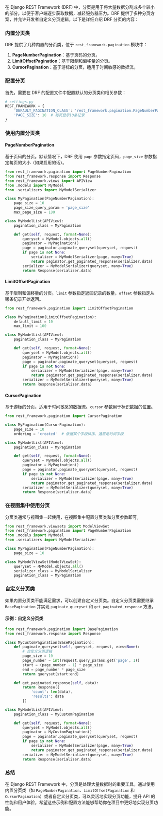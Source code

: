 在 Django REST Framework (DRF) 中，分页是用于将大量数据分割成多个较小的部分，以便于客户端逐步获取数据，减轻服务器压力。DRF 提供了多种分页方案，并允许开发者自定义分页逻辑。以下是详细介绍 DRF 分页的内容：

### 内置分页类

DRF 提供了几种内置的分页类，位于 `rest_framework.pagination` 模块中：

1. **PageNumberPagination**：基于页码的分页。
2. **LimitOffsetPagination**：基于限制和偏移量的分页。
3. **CursorPagination**：基于游标的分页，适用于时间敏感的数据流。

### 配置分页

首先，需要在 DRF 的配置文件中配置默认的分页类和相关参数：

```python
# settings.py
REST_FRAMEWORK = {
    'DEFAULT_PAGINATION_CLASS': 'rest_framework.pagination.PageNumberPagination',
    'PAGE_SIZE': 10  # 每页显示10条记录
}
```

### 使用内置分页类

#### PageNumberPagination

基于页码的分页。默认情况下，DRF 使用 `page` 参数指定页码，`page_size` 参数指定每页的大小（如果启用的话）。

```python
from rest_framework.pagination import PageNumberPagination
from rest_framework.response import Response
from rest_framework.views import APIView
from .models import MyModel
from .serializers import MyModelSerializer

class MyPagination(PageNumberPagination):
    page_size = 10
    page_size_query_param = 'page_size'
    max_page_size = 100

class MyModelList(APIView):
    pagination_class = MyPagination

    def get(self, request, format=None):
        queryset = MyModel.objects.all()
        paginator = MyPagination()
        page = paginator.paginate_queryset(queryset, request)
        if page is not None:
            serializer = MyModelSerializer(page, many=True)
            return paginator.get_paginated_response(serializer.data)
        serializer = MyModelSerializer(queryset, many=True)
        return Response(serializer.data)
```

#### LimitOffsetPagination

基于限制和偏移量的分页。`limit` 参数指定返回记录的数量，`offset` 参数指定从哪条记录开始返回。

```python
from rest_framework.pagination import LimitOffsetPagination

class MyPagination(LimitOffsetPagination):
    default_limit = 10
    max_limit = 100

class MyModelList(APIView):
    pagination_class = MyPagination

    def get(self, request, format=None):
        queryset = MyModel.objects.all()
        paginator = MyPagination()
        page = paginator.paginate_queryset(queryset, request)
        if page is not None:
            serializer = MyModelSerializer(page, many=True)
            return paginator.get_paginated_response(serializer.data)
        serializer = MyModelSerializer(queryset, many=True)
        return Response(serializer.data)
```

#### CursorPagination

基于游标的分页，适用于时间敏感的数据流。`cursor` 参数用于标识数据的位置。

```python
from rest_framework.pagination import CursorPagination

class MyPagination(CursorPagination):
    page_size = 10
    ordering = 'created'  # 依据某个字段排序，通常是时间字段

class MyModelList(APIView):
    pagination_class = MyPagination

    def get(self, request, format=None):
        queryset = MyModel.objects.all()
        paginator = MyPagination()
        page = paginator.paginate_queryset(queryset, request)
        if page is not None:
            serializer = MyModelSerializer(page, many=True)
            return paginator.get_paginated_response(serializer.data)
        serializer = MyModelSerializer(queryset, many=True)
        return Response(serializer.data)
```

### 在视图集中使用分页

分页类通常与视图集一起使用，在视图集中配置分页类和分页参数即可。

```python
from rest_framework.viewsets import ModelViewSet
from rest_framework.pagination import PageNumberPagination
from .models import MyModel
from .serializers import MyModelSerializer

class MyPagination(PageNumberPagination):
    page_size = 10

class MyModelViewSet(ModelViewSet):
    queryset = MyModel.objects.all()
    serializer_class = MyModelSerializer
    pagination_class = MyPagination
```

### 自定义分页类

如果内置分页类不能满足需求，可以创建自定义分页类。自定义分页类需要继承 `BasePagination` 并实现 `paginate_queryset` 和 `get_paginated_response` 方法。

#### 示例：自定义分页类

```python
from rest_framework.pagination import BasePagination
from rest_framework.response import Response

class MyCustomPagination(BasePagination):
    def paginate_queryset(self, queryset, request, view=None):
        # 自定义分页逻辑
        page_size = 10
        page_number = int(request.query_params.get('page', 1))
        start = (page_number - 1) * page_size
        end = page_number * page_size
        return queryset[start:end]

    def get_paginated_response(self, data):
        return Response({
            'count': len(data),
            'results': data
        })

class MyModelList(APIView):
    pagination_class = MyCustomPagination

    def get(self, request, format=None):
        queryset = MyModel.objects.all()
        paginator = MyCustomPagination()
        page = paginator.paginate_queryset(queryset, request)
        if page is not None:
            serializer = MyModelSerializer(page, many=True)
            return paginator.get_paginated_response(serializer.data)
        serializer = MyModelSerializer(queryset, many=True)
        return Response(serializer.data)
```

### 总结

在 Django REST Framework 中，分页是处理大量数据时的重要工具。通过使用内置分页类（如 `PageNumberPagination`、`LimitOffsetPagination` 和 `CursorPagination`）或者自定义分页类，可以灵活地实现分页功能，提升 API 的性能和用户体验。希望这些示例和配置方法能够帮助你在项目中更好地实现分页功能。